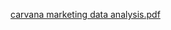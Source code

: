 [carvana marketing data analysis.pdf](https://github.com/ayushmeher/Marketing-Data-Analysis/files/14159337/carvana.marketing.data.analysis.pdf)
